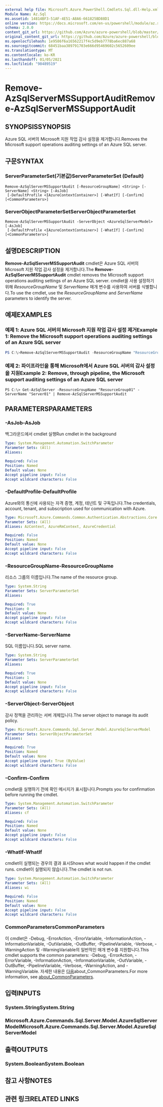 ```yaml
---
external help file: Microsoft.Azure.PowerShell.Cmdlets.Sql.dll-Help.xml
Module Name: Az.Sql
ms.assetid: 14814BF3-51AF-4E51-A8A6-661825BD88D1
online version: https://docs.microsoft.com/en-us/powershell/module/az.sql/Remove-AzSqlServerMSSupportAudit
schema: 2.0.0
content_git_url: https://github.com/Azure/azure-powershell/blob/master/src/Sql/Sql/help/Remove-AzSqlServerMSSupportAudit.md
original_content_git_url: https://github.com/Azure/azure-powershell/blob/master/src/Sql/Sql/help/Remove-AzSqlServerMSSupportAudit.md
ms.openlocfilehash: 1e9586f6a16562217f4c5d9eb7778ba6ec887a68
ms.sourcegitcommit: 68451baa389791703e666d95469602c5652609ee
ms.translationtype: MT
ms.contentlocale: ko-KR
ms.lasthandoff: 01/05/2021
ms.locfileid: "98489519"
---
```

# <span data-ttu-id="93adb-101">Remove-AzSqlServerMSSupportAudit</span><span class="sxs-lookup"><span data-stu-id="93adb-101">Remove-AzSqlServerMSSupportAudit</span></span>

## <span data-ttu-id="93adb-102">SYNOPSIS</span><span class="sxs-lookup"><span data-stu-id="93adb-102">SYNOPSIS</span></span>
<span data-ttu-id="93adb-103">Azure SQL 서버의 Microsoft 지원 작업 감사 설정을 제거합니다.</span><span class="sxs-lookup"><span data-stu-id="93adb-103">Removes the Microsoft support operations auditing settings of an Azure SQL server.</span></span>

## <span data-ttu-id="93adb-104">구문</span><span class="sxs-lookup"><span data-stu-id="93adb-104">SYNTAX</span></span>

### <span data-ttu-id="93adb-105">ServerParameterSet(기본값)</span><span class="sxs-lookup"><span data-stu-id="93adb-105">ServerParameterSet (Default)</span></span>
```
Remove-AzSqlServerMSSupportAudit [-ResourceGroupName] <String> [-ServerName] <String> [-AsJob]
 [-DefaultProfile <IAzureContextContainer>] [-WhatIf] [-Confirm] [<CommonParameters>]
```

### <span data-ttu-id="93adb-106">ServerObjectParameterSet</span><span class="sxs-lookup"><span data-stu-id="93adb-106">ServerObjectParameterSet</span></span>
```
Remove-AzSqlServerMSSupportAudit -ServerObject <AzureSqlServerModel> [-AsJob]
 [-DefaultProfile <IAzureContextContainer>] [-WhatIf] [-Confirm] [<CommonParameters>]
```

## <span data-ttu-id="93adb-107">설명</span><span class="sxs-lookup"><span data-stu-id="93adb-107">DESCRIPTION</span></span>
<span data-ttu-id="93adb-108">**Remove-AzSqlServerMSSupportAudit** cmdlet은 Azure SQL 서버의 Microsoft 지원 작업 감사 설정을 제거합니다.</span><span class="sxs-lookup"><span data-stu-id="93adb-108">The **Remove-AzSqlServerMSSupportAudit** cmdlet removes the  Microsoft support operations auditing settings of an Azure SQL server.</span></span>
<span data-ttu-id="93adb-109">cmdlet을 사용 설정하기 위해 *ResourceGroupName* 및 *ServerName* 매개 변수를 사용하여 서버를 식별합니다.</span><span class="sxs-lookup"><span data-stu-id="93adb-109">To use the cmdlet, use the *ResourceGroupName* and *ServerName* parameters to identify the server.</span></span>

## <span data-ttu-id="93adb-110">예제</span><span class="sxs-lookup"><span data-stu-id="93adb-110">EXAMPLES</span></span>

### <span data-ttu-id="93adb-111">예제 1: Azure SQL 서버의 Microsoft 지원 작업 감사 설정 제거</span><span class="sxs-lookup"><span data-stu-id="93adb-111">Example 1: Remove the Microsoft support operations auditing settings of an Azure SQL server</span></span>
```powershell
PS C:\>Remove-AzSqlServerMSSupportAudit -ResourceGroupName "ResourceGroup01" -ServerName "Server01"
```

### <span data-ttu-id="93adb-112">예제 2: 파이프라인을 통해 Microsoft에서 Azure SQL 서버의 감사 설정을 지원</span><span class="sxs-lookup"><span data-stu-id="93adb-112">Example 2: Remove, through pipeline, the Microsoft support auditing settings of an Azure SQL server</span></span>
```
PS C:\> Get-AzSqlServer -ResourceGroupName "ResourceGroup01" -ServerName "Server01" | Remove-AzSqlServerMSSupportAudit
```

## <span data-ttu-id="93adb-113">PARAMETERS</span><span class="sxs-lookup"><span data-stu-id="93adb-113">PARAMETERS</span></span>

### <span data-ttu-id="93adb-114">-AsJob</span><span class="sxs-lookup"><span data-stu-id="93adb-114">-AsJob</span></span>
<span data-ttu-id="93adb-115">백그라운드에서 cmdlet 실행</span><span class="sxs-lookup"><span data-stu-id="93adb-115">Run cmdlet in the background</span></span>

```yaml
Type: System.Management.Automation.SwitchParameter
Parameter Sets: (All)
Aliases:

Required: False
Position: Named
Default value: None
Accept pipeline input: False
Accept wildcard characters: False
```

### <span data-ttu-id="93adb-116">-DefaultProfile</span><span class="sxs-lookup"><span data-stu-id="93adb-116">-DefaultProfile</span></span>
<span data-ttu-id="93adb-117">Azure와의 통신에 사용되는 자격 증명, 계정, 테넌트 및 구독입니다.</span><span class="sxs-lookup"><span data-stu-id="93adb-117">The credentials, account, tenant, and subscription used for communication with Azure.</span></span>

```yaml
Type: Microsoft.Azure.Commands.Common.Authentication.Abstractions.Core.IAzureContextContainer
Parameter Sets: (All)
Aliases: AzContext, AzureRmContext, AzureCredential

Required: False
Position: Named
Default value: None
Accept pipeline input: False
Accept wildcard characters: False
```

### <span data-ttu-id="93adb-118">-ResourceGroupName</span><span class="sxs-lookup"><span data-stu-id="93adb-118">-ResourceGroupName</span></span>
<span data-ttu-id="93adb-119">리소스 그룹의 이름입니다.</span><span class="sxs-lookup"><span data-stu-id="93adb-119">The name of the resource group.</span></span>

```yaml
Type: System.String
Parameter Sets: ServerParameterSet
Aliases:

Required: True
Position: 0
Default value: None
Accept pipeline input: False
Accept wildcard characters: False
```

### <span data-ttu-id="93adb-120">-ServerName</span><span class="sxs-lookup"><span data-stu-id="93adb-120">-ServerName</span></span>
<span data-ttu-id="93adb-121">SQL 이름입니다.</span><span class="sxs-lookup"><span data-stu-id="93adb-121">SQL server name.</span></span>

```yaml
Type: System.String
Parameter Sets: ServerParameterSet
Aliases:

Required: True
Position: 1
Default value: None
Accept pipeline input: False
Accept wildcard characters: False
```

### <span data-ttu-id="93adb-122">-ServerObject</span><span class="sxs-lookup"><span data-stu-id="93adb-122">-ServerObject</span></span>
<span data-ttu-id="93adb-123">감사 정책을 관리하는 서버 개체입니다.</span><span class="sxs-lookup"><span data-stu-id="93adb-123">The server object to manage its audit policy.</span></span>

```yaml
Type: Microsoft.Azure.Commands.Sql.Server.Model.AzureSqlServerModel
Parameter Sets: ServerObjectParameterSet
Aliases:

Required: True
Position: Named
Default value: None
Accept pipeline input: True (ByValue)
Accept wildcard characters: False
```

### <span data-ttu-id="93adb-124">-Confirm</span><span class="sxs-lookup"><span data-stu-id="93adb-124">-Confirm</span></span>
<span data-ttu-id="93adb-125">cmdlet을 실행하기 전에 확인 메시지가 표시됩니다.</span><span class="sxs-lookup"><span data-stu-id="93adb-125">Prompts you for confirmation before running the cmdlet.</span></span>

```yaml
Type: System.Management.Automation.SwitchParameter
Parameter Sets: (All)
Aliases: cf

Required: False
Position: Named
Default value: None
Accept pipeline input: False
Accept wildcard characters: False
```

### <span data-ttu-id="93adb-126">-WhatIf</span><span class="sxs-lookup"><span data-stu-id="93adb-126">-WhatIf</span></span>
<span data-ttu-id="93adb-127">cmdlet이 실행되는 경우의 결과 표시</span><span class="sxs-lookup"><span data-stu-id="93adb-127">Shows what would happen if the cmdlet runs.</span></span> <span data-ttu-id="93adb-128">cmdlet이 실행되지 않습니다.</span><span class="sxs-lookup"><span data-stu-id="93adb-128">The cmdlet is not run.</span></span>

```yaml
Type: System.Management.Automation.SwitchParameter
Parameter Sets: (All)
Aliases: wi

Required: False
Position: Named
Default value: None
Accept pipeline input: False
Accept wildcard characters: False
```

### <span data-ttu-id="93adb-129">CommonParameters</span><span class="sxs-lookup"><span data-stu-id="93adb-129">CommonParameters</span></span>
<span data-ttu-id="93adb-130">이 cmdlet은 -Debug, -ErrorAction, -ErrorVariable, -InformationAction, -InformationVariable, -OutVariable, -OutBuffer, -PipelineVariable, -Verbose, -WarningAction 및 -WarningVariable의 일반적인 매개 변수를 지원합니다.</span><span class="sxs-lookup"><span data-stu-id="93adb-130">This cmdlet supports the common parameters: -Debug, -ErrorAction, -ErrorVariable, -InformationAction, -InformationVariable, -OutVariable, -OutBuffer, -PipelineVariable, -Verbose, -WarningAction, and -WarningVariable.</span></span> <span data-ttu-id="93adb-131">자세한 내용은 [다음](http://go.microsoft.com/fwlink/?LinkID=113216)about_CommonParameters.</span><span class="sxs-lookup"><span data-stu-id="93adb-131">For more information, see [about_CommonParameters](http://go.microsoft.com/fwlink/?LinkID=113216).</span></span>

## <span data-ttu-id="93adb-132">입력</span><span class="sxs-lookup"><span data-stu-id="93adb-132">INPUTS</span></span>

### <span data-ttu-id="93adb-133">System.String</span><span class="sxs-lookup"><span data-stu-id="93adb-133">System.String</span></span>

### <span data-ttu-id="93adb-134">Microsoft.Azure.Commands.Sql.Server.Model.AzureSqlServerModel</span><span class="sxs-lookup"><span data-stu-id="93adb-134">Microsoft.Azure.Commands.Sql.Server.Model.AzureSqlServerModel</span></span>

## <span data-ttu-id="93adb-135">출력</span><span class="sxs-lookup"><span data-stu-id="93adb-135">OUTPUTS</span></span>

### <span data-ttu-id="93adb-136">System.Boolean</span><span class="sxs-lookup"><span data-stu-id="93adb-136">System.Boolean</span></span>

## <span data-ttu-id="93adb-137">참고 사항</span><span class="sxs-lookup"><span data-stu-id="93adb-137">NOTES</span></span>

## <span data-ttu-id="93adb-138">관련 링크</span><span class="sxs-lookup"><span data-stu-id="93adb-138">RELATED LINKS</span></span>
